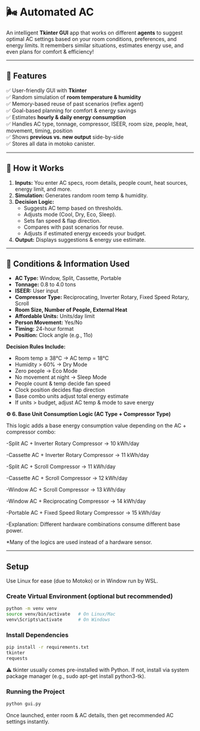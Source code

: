 # 🌬️ Automated AC

An intelligent **Tkinter GUI** app that works on different **agents** to suggest optimal AC settings based on your room conditions, preferences, and energy limits. It remembers similar situations, estimates energy use, and even plans for comfort & efficiency!

---

## 📌 Features

✅ User-friendly GUI with **Tkinter**  
✅ Random simulation of **room temperature & humidity**  
✅ Memory-based reuse of past scenarios (reflex agent)  
✅ Goal-based planning for comfort & energy savings  
✅ Estimates **hourly & daily energy consumption**  
✅ Handles AC type, tonnage, compressor, ISEER, room size, people, heat, movement, timing, position  
✅ Shows **previous vs. new output** side-by-side  
✅ Stores all data in motoko canister.

---

## 🧠 How it Works

1. **Inputs:** You enter AC specs, room details, people count, heat sources, energy limit, and more.
2. **Simulation:** Generates random room temp & humidity.
3. **Decision Logic:**  
   - Suggests AC temp based on thresholds.
   - Adjusts mode (Cool, Dry, Eco, Sleep).
   - Sets fan speed & flap direction.
   - Compares with past scenarios for reuse.
   - Adjusts if estimated energy exceeds your budget.
4. **Output:** Displays suggestions & energy use estimate.

---

## 🔑 Conditions & Information Used

- **AC Type:** Window, Split, Cassette, Portable
- **Tonnage:** 0.8 to 4.0 tons
- **ISEER:** User input
- **Compressor Type:** Reciprocating, Inverter Rotary, Fixed Speed Rotary, Scroll
- **Room Size, Number of People, External Heat**
- **Affordable Units:** Units/day limit
- **Person Movement:** Yes/No
- **Timing:** 24-hour format
- **Position:** Clock angle (e.g., 11o)

**Decision Rules Include:**
- Room temp ≥ 38°C → AC temp = 18°C  
- Humidity > 60% → Dry Mode  
- Zero people → Eco Mode  
- No movement at night → Sleep Mode  
- People count & temp decide fan speed  
- Clock position decides flap direction  
- Base combo units adjust total energy estimate  
- If units > budget, adjust AC temp & mode to save energy

**⚙️ 6. Base Unit Consumption Logic (AC Type + Compressor Type)**

This logic adds a base energy consumption value depending on the AC + compressor combo:

-Split AC + Inverter Rotary Compressor → 10 kWh/day

-Cassette AC + Inverter Rotary Compressor → 11 kWh/day

-Split AC + Scroll Compressor → 11 kWh/day

-Cassette AC + Scroll Compressor → 12 kWh/day

-Window AC + Scroll Compressor → 13 kWh/day

-Window AC + Reciprocating Compressor → 14 kWh/day

-Portable AC + Fixed Speed Rotary Compressor → 15 kWh/day

-Explanation: Different hardware combinations consume different base power.
 


*Many of the logics are used instead of a hardware sensor.

---

## Setup

Use Linux for ease (due to Motoko) or in Window run by WSL.

### Create Virtual Environment (optional but recommended)
```bash
python -m venv venv
source venv/bin/activate   # On Linux/Mac
venv\Scripts\activate      # On Windows
```
### Install Dependencies
```bash
pip install -r requirements.txt
tkinter
requests
```
⚠️ tkinter usually comes pre-installed with Python. If not, install via system package manager (e.g., sudo apt-get install python3-tk).
### Running the Project
```bash
python gui.py
```
Once launched, enter room & AC details, then get recommended AC settings instantly.
